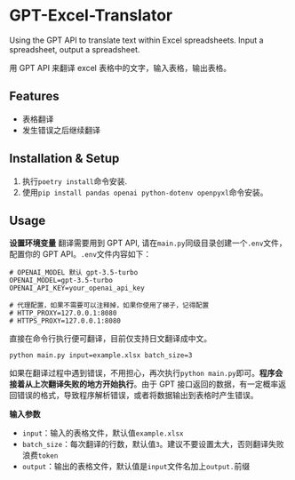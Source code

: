 # GPT-Excel-Translator
Using the GPT API to translate text within Excel spreadsheets. Input a spreadsheet, output a spreadsheet.

用 GPT API 来翻译 excel 表格中的文字，输入表格，输出表格。


## Features
- 表格翻译
- 发生错误之后继续翻译

## Installation & Setup
1. 执行`poetry install`命令安装.
2. 使用`pip install pandas openai python-dotenv openpyxl`命令安装。

## Usage
**设置环境变量**
翻译需要用到 GPT API, 请在`main.py`同级目录创建一个`.env`文件，配置你的 GPT API。`.env`文件内容如下：
```
# OPENAI_MODEL 默认 gpt-3.5-turbo
OPENAI_MODEL=gpt-3.5-turbo
OPENAI_API_KEY=your_openai_api_key

# 代理配置，如果不需要可以注释掉，如果你使用了梯子，记得配置
# HTTP_PROXY=127.0.0.1:8080
# HTTPS_PROXY=127.0.0.1:8080
```

直接在命令行执行便可翻译，目前仅支持日文翻译成中文。
```
python main.py input=example.xlsx batch_size=3
```
如果在翻译过程中遇到错误，不用担心，再次执行`python main.py`即可。**程序会接着从上次翻译失败的地方开始执行**。由于 GPT 接口返回的数据，有一定概率返回错误的格式，导致程序解析错误，或者将数据输出到表格时产生错误。

**输入参数**
- `input`：输入的表格文件，默认值`example.xlsx`
- `batch_size`：每次翻译的行数，默认值`3`。建议不要设置太大，否则翻译失败浪费`token`
- `output`：输出的表格文件，默认值是`input`文件名加上`output.`前缀


